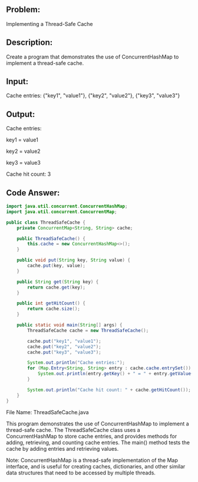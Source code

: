 ## Problem: 
Implementing a Thread-Safe Cache

## Description: 
Create a program that demonstrates the use of ConcurrentHashMap to implement a thread-safe cache.

## Input:

Cache entries: {"key1", "value1"}, {"key2", "value2"}, {"key3", "value3"}

## Output:

Cache entries:

key1 = value1

key2 = value2

key3 = value3

Cache hit count: 3

## Code Answer:
```Java
import java.util.concurrent.ConcurrentHashMap;
import java.util.concurrent.ConcurrentMap;

public class ThreadSafeCache {
    private ConcurrentMap<String, String> cache;

    public ThreadSafeCache() {
        this.cache = new ConcurrentHashMap<>();
    }

    public void put(String key, String value) {
        cache.put(key, value);
    }

    public String get(String key) {
        return cache.get(key);
    }

    public int getHitCount() {
        return cache.size();
    }

    public static void main(String[] args) {
        ThreadSafeCache cache = new ThreadSafeCache();

        cache.put("key1", "value1");
        cache.put("key2", "value2");
        cache.put("key3", "value3");

        System.out.println("Cache entries:");
        for (Map.Entry<String, String> entry : cache.cache.entrySet()) {
            System.out.println(entry.getKey() + " = " + entry.getValue());
        }

        System.out.println("Cache hit count: " + cache.getHitCount());
    }
}
```

File Name: ThreadSafeCache.java

This program demonstrates the use of ConcurrentHashMap to implement a thread-safe cache. The ThreadSafeCache class uses a ConcurrentHashMap to store cache entries, and provides methods for adding, retrieving, and counting cache entries. The main() method tests the cache by adding entries and retrieving values.

Note: ConcurrentHashMap is a thread-safe implementation of the Map interface, and is useful for creating caches, dictionaries, and other similar data structures that need to be accessed by multiple threads.
